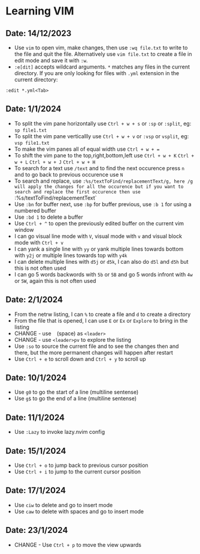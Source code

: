 # Learning VIM

## Date: 14/12/2023

- Use `vim` to open vim, make changes, then use `:wq file.txt` to write to the file and quit the file. Alternatively use `vim file.txt` to create a file in edit mode and save it with `:w`.
- `:e[dit]` accepts wildcard arguments. `*` matches any files in the current directory. If you are only looking for files with `.yml` extension in the current directory:

```
:edit *.yml<Tab>
```

## Date: 1/1/2024

- To split the vim pane horizontally use `Ctrl + w + s` or `:sp` or `:split`, eg: `sp file1.txt`
- To split the vim pane verticallly use `Ctrl + w + v` or `:vsp` or `vsplit`, eg: `vsp file1.txt`
- To make the vim panes all of equal width use `Ctrl + w + =`
- To shift the vim pane to the top,right,bottom,left use `Ctrl + w + K` `Ctrl + w + L` `Ctrl + w + J` `Ctrl + w + H`
- To search for a text use `/text` and to find the next occurence press `n` and to go back to previous occurence use `N`
- To search and replace, use `:%s/textToFind/replacementText/g, here /g will apply the changes for all the occurence but if you want to search and replace the first occurence then use `:%s/textToFind/replacementText`
- Use `:bn` for buffer next, use `:bp` for buffer previous, use `:b 1` for using a numbered buffer
- Use `:bd 1` to delete a buffer
- Use `Ctrl + ^` to open the previously edited buffer on the current vim window
- I can go visual line mode with `V`, visual mode with `v` and visual block mode with `Ctrl + v`
- I can yank a single line with `yy` or yank multiple lines towards bottom with `y2j` or multiple lines towards top with `y4k`
- I can delete multiple lines with `d5j` or `d5k`, I can also do `d5l` and `d5h` but this is not often used
- I can go 5 words backwords with `5b` or `5B` and go 5 words infront with `4w` or `5W`, again this is not often used

## Date: 2/1/2024

- From the netrw listing, I can `%` to create a file and `d` to create a directory
- From the file that is opened, I can use `E` or `Ex` or `Explore` to bring in the listing
- CHANGE - use ` ` (space) as `<leader>`
- CHANGE - use `<leader>pv` to explore the listing
- Use `:so` to source the current file and to see the changes then and there, but the more permanent changes will happen after restart
- Use `Ctrl + e` to scroll down and `Ctrl + y` to scroll up

## Date: 10/1/2024

- Use `g0` to go the start of a line (multiline sentense)
- Use `g$` to go the end of a line (multiline sentense)

## Date: 11/1/2024

- Use `:Lazy` to invoke lazy.nvim config

## Date: 15/1/2024

- Use `Ctrl + o` to jump back to previous cursor position
- Use `Ctrl + i` to jump to the current cursor position

## Date: 17/1/2024

- Use `ciw` to delete and go to insert mode
- Use `caw` to delete with spaces and go to insert mode

## Date: 23/1/2024

- CHANGE - Use `Ctrl + p` to move the view upwards
